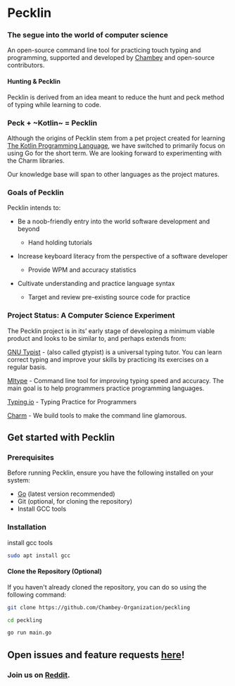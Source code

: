 # Pecklin
### The segue into the world of computer science 

An open-source command line tool for practicing touch typing and programming, supported and developed by [Chambey](https://chambey.org/about/ "The Public Interest Technology Company") and open-source contributors.

#### Hunting & Pecklin
Pecklin is derived from an idea meant to reduce the hunt and peck method of typing while learning to code.


### Peck + ~Kotlin~ = Pecklin

Although the origins of Pecklin stem from a pet project created for learning [The Kotlin Programming Language](https://kotlinlang.org/), we have switched to primarily focus on using Go for the short term. We are looking forward to experimenting with the Charm libraries.

Our knowledge base will span to other languages as the project matures. 

### Goals of Pecklin

Pecklin intends to:

* Be a noob-friendly entry into the world software development and beyond
	- Hand holding tutorials

* Increase keyboard literacy from the perspective of a software developer
	- Provide WPM and accuracy statistics
* Cultivate understanding and practice language syntax
	- Target and review pre-existing source code for practice

### Project Status: A Computer Science Experiment

The Pecklin project is in its’ early stage of developing a minimum viable product and looks to be similar to, and perhaps extends from:

[GNU Typist](https://www.gnu.org/software/gtypist/) - (also called gtypist) is a universal typing tutor. You can learn correct typing and improve your skills by practicing its exercises on a regular basis.

[Mltype](https://mltype.readthedocs.io/en/latest/) - Command line tool for improving typing speed and accuracy. The main goal is to help programmers practice programming languages.

[Typing.io](https://typing.io/) - Typing Practice for Programmers

[Charm](https://charm.sh/) - We build tools to make the command line glamorous.


## Get started with Pecklin

### Prerequisites

Before running Pecklin, ensure you have the following installed on your system:

- [Go](https://golang.org/doc/install) (latest version recommended)
- Git (optional, for cloning the repository)
- Install GCC tools

### Installation

install gcc tools

```bash 
sudo apt install gcc
```

#### Clone the Repository (Optional)

If you haven't already cloned the repository, you can do so using the following command:

```bash
git clone https://github.com/Chambey-Organization/peckling
```

```bash
cd peckling
```

```bash
go run main.go
```

## Open issues and feature requests [here](https://github.com/Chambey-Organization/pecklin/issues)!

### Join us on [Reddit](https://www.reddit.com/r/Pecklin/).

